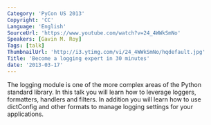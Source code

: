 ```yaml
---
Category: 'PyCon US 2013'
Copyright: 'CC'
Language: 'English'
SourceUrl: 'https://www.youtube.com/watch?v=24_4WWkSmNo'
Speakers: [Gavin M. Roy]
Tags: [talk]
ThumbnailUrl: 'http://i3.ytimg.com/vi/24_4WWkSmNo/hqdefault.jpg'
Title: 'Become a logging expert in 30 minutes'
date: '2013-03-17'
---
```

The logging module is one of the more complex areas of the Python standard library. In this talk you will learn how to leverage loggers, formatters, handlers and filters. In addition you will learn how to use dictConfig and other formats to manage logging settings for your applications.